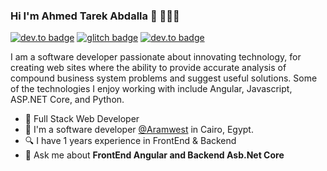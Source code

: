 ### Hi I'm Ahmed Tarek Abdalla 👋 👨🏻‍💻

[![dev.to badge](https://img.shields.io/badge/linkedin-ahmedtarek-%230177B5?style=flat&logo=linkedin)](https://www.linkedin.com/in/ahmed-tarek-8163a3162/)
[![glitch badge](https://img.shields.io/badge/facebook-ahmedtarek-%230177B5?style=flat&logo=facebook)](https://www.facebook.com/ahmadtarek2096/)
[![dev.to badge](https://img.shields.io/badge/gitlab-ahmedtarek-orange?style=flat&logo=gitlab)](https://gitlab.com/atarek)


I am a software developer passionate about innovating technology, for creating web sites where the ability to provide accurate analysis of compound business system problems and suggest useful solutions. Some of the technologies I enjoy working with include Angular, Javascript, ASP.NET Core, and Python.

- 🌱 Full Stack Web Developer
- 🔭 I'm a software developer [@Aramwest](http://aramwest.com/) in Cairo, Egypt.
- 🔍 I have 1 years experience in FrontEnd & Backend
- 💬 Ask me about **FrontEnd Angular and Backend Asb.Net Core**


